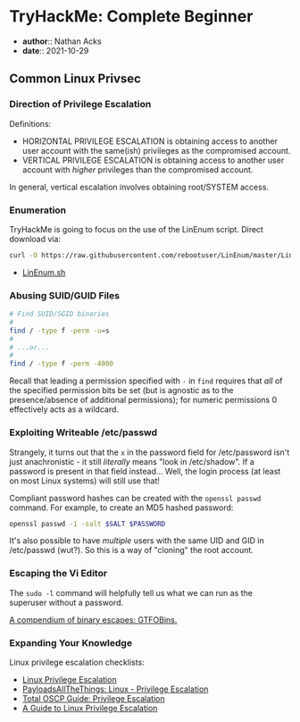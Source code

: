 # TryHackMe: Complete Beginner

* **author**:: Nathan Acks
* **date**:: 2021-10-29

## Common Linux Privsec

### Direction of Privilege Escalation

Definitions:

* HORIZONTAL PRIVILEGE ESCALATION is obtaining access to another user account with the same(ish) privileges as the compromised account.
* VERTICAL PRIVILEGE ESCALATION is obtaining access to another user account with *higher* privileges than the compromised account.

In general, vertical escalation involves obtaining root/SYSTEM access.

### Enumeration

TryHackMe is going to focus on the use of the LinEnum script. Direct download via:

```bash
curl -O https://raw.githubusercontent.com/rebootuser/LinEnum/master/LinEnum.sh
```

* [LinEnum.sh](https://github.com/rebootuser/LinEnum/blob/master/LinEnum.sh)

### Abusing SUID/GUID Files

```bash
# Find SUID/SGID binaries
#
find / -type f -perm -u=s
#
# ...or...
#
find / -type f -perm -4000
```

Recall that leading a permission specified with `-` in `find` requires that *all* of the specified permission bits be set (but is agnostic as to the presence/absence of additional permissions); for numeric permissions 0 effectively acts as a wildcard.

### Exploiting Writeable /etc/passwd

Strangely, it turns out that the `x` in the password field for /etc/password isn't just anachronistic - it still *literally* means "look in /etc/shadow". If a password is present in that field instead… Well, the login process (at least on most Linux systems) will still use that!

Compliant password hashes can be created with the `openssl passwd` command. For example, to create an MD5 hashed password:

```bash
openssl passwd -1 -salt $SALT $PASSWORD
```

It's also possible to have *multiple* users with the same UID and GID in /etc/passwd (wut?). So this is a way of "cloning" the root account.

### Escaping the Vi Editor

The `sudo -l` command will helpfully tell us what we can run as the superuser without a password.

[A compendium of binary escapes: GTFOBins.](https://gtfobins.github.io/)

### Expanding Your Knowledge

Linux privilege escalation checklists:

* [Linux Privilege Escalation](https://github.com/netbiosX/Checklists/blob/master/Linux-Privilege-Escalation.md)
* [PayloadsAllTheThings: Linux - Privilege Escalation](https://github.com/swisskyrepo/PayloadsAllTheThings/blob/master/Methodology%20and%20Resources/Linux%20-%20Privilege%20Escalation.md)
* [Total OSCP Guide: Privilege Escalation](https://sushant747.gitbooks.io/total-oscp-guide/content/privilege_escalation_-_linux.html)
* [A Guide to Linux Privilege Escalation](https://payatu.com/guide-linux-privilege-escalation)
